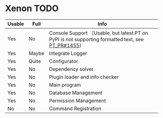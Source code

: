 # Xenon TODO

| Usable | Full | Info                                                         |
| ------ | ---- | ------------------------------------------------------------ |
| Yes    | No   | Console Support （Usable, but latest PT on PyPI is not supporting formatted text, see [PT_PR#1455](https://github.com/prompt-toolkit/python-prompt-toolkit/pull/1455)) |
| Yes    | Maybe   | Integrate Logger                                             |
| Yes    | Quite   | Configurator                                                 |
| Yes     | No   | Dependency solver                                            |
| Yes     | No   | Plugin loader and info checker                               |
| Yes     | No   | Main program 
| Yes     | No   | Database Management                                          |
| Yes     | No   | Permission Management                                        |
| No     | No   | Command Registration                                         |

